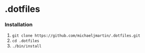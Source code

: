 # .dotfiles

### Installation

1. `git clone https://github.com/michaeljmartin/.dotfiles.git`
2. `cd .dotfiles`
3. `./bin/install`
